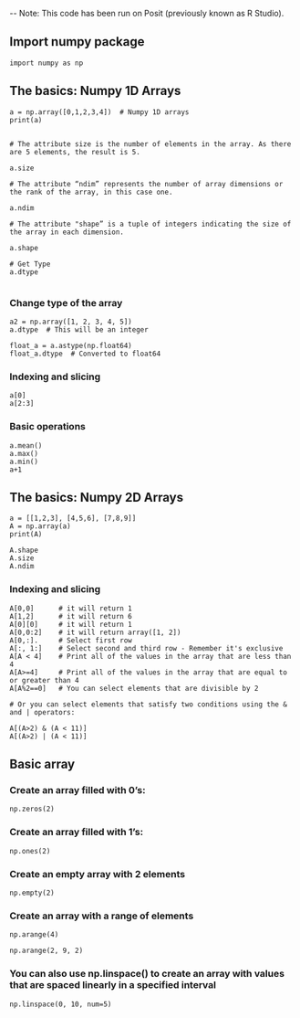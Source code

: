 -- Note: This code has been run on Posit (previously known as R Studio).


##  Import numpy package    

```
import numpy as np
```


## The basics: Numpy 1D Arrays
   

```
a = np.array([0,1,2,3,4])  # Numpy 1D arrays
print(a)
```

```

# The attribute size is the number of elements in the array. As there are 5 elements, the result is 5.

a.size 

# The attribute “ndim” represents the number of array dimensions or the rank of the array, in this case one.	

a.ndim 

# The attribute "shape” is a tuple of integers indicating the size of the array in each dimension.

a.shape

# Get Type
a.dtype


```

### Change type of the array

```
a2 = np.array([1, 2, 3, 4, 5])
a.dtype  # This will be an integer

float_a = a.astype(np.float64)
float_a.dtype  # Converted to float64

```

### Indexing and slicing

```
a[0]
a[2:3]
```

### Basic operations

```
a.mean()
a.max()
a.min()
a+1
```



## The basics: Numpy 2D Arrays 

```
a = [[1,2,3], [4,5,6], [7,8,9]]
A = np.array(a)
print(A)
```

```
A.shape
A.size
A.ndim
```




### Indexing and slicing

```
A[0,0]      # it will return 1
A[1,2]      # it will return 6
A[0][0]     # it will return 1
A[0,0:2]    # it will return array([1, 2])
A[0,:].     # Select first row
A[:, 1:]    # Select second and third row - Remember it's exclusive
A[A < 4]    # Print all of the values in the array that are less than 4
A[A>=4]     # Print all of the values in the array that are equal to or greater than 4
A[A%2==0]   # You can select elements that are divisible by 2

# Or you can select elements that satisfy two conditions using the & and | operators:

A[(A>2) & (A < 11)]
A[(A>2) | (A < 11)]

```


## Basic array
   


### Create an array filled with 0’s:

```
np.zeros(2)
```

### Create an array filled with 1’s:

```
np.ones(2)
```


### Create an empty array with 2 elements

```
np.empty(2)
```

### Create an array with a range of elements

```
np.arange(4)

np.arange(2, 9, 2)
```

### You can also use np.linspace() to create an array with values that are spaced linearly in a specified interval

```
np.linspace(0, 10, num=5)
```








